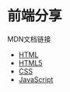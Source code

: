 # 前端分享
MDN文档链接
+ [HTML][1]
+ [HTML5][2]  
+ [CSS][3]  
+ [JavaScript][4]  




[1]: https://developer.mozilla.org/zh-CN/docs/Web/Guide/HTML       'HTML'
[2]: https://developer.mozilla.org/zh-CN/docs/Web/Guide/HTML/HTML5        'HTML5'
[3]: https://developer.mozilla.org/zh-CN/docs/Web/CSS       'CSS'
[4]: https://developer.mozilla.org/zh-CN/docs/Web/JavaScript       'JavaScript'

